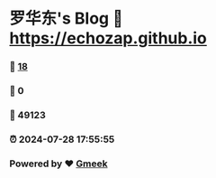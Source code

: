 # 罗华东's Blog :link: https://echozap.github.io 
### :page_facing_up: [18](https://echozap.github.io/tag.html) 
### :speech_balloon: 0 
### :hibiscus: 49123 
### :alarm_clock: 2024-07-28 17:55:55 
### Powered by :heart: [Gmeek](https://github.com/Meekdai/Gmeek)

